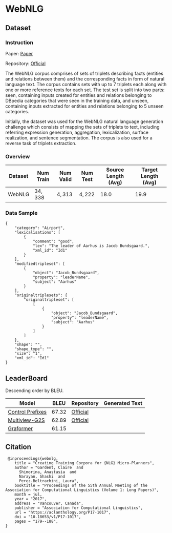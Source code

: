 # WebNLG

## Dataset

### Instruction

Paper: [Paper](https://aclanthology.org/P17-1017.pdf)

Repository: [Official](https://gitlab.com/shimorina/webnlg-dataset/-/tree/master/)

The WebNLG corpus comprises of sets of triplets describing facts (entities and relations between them) and the corresponding facts in form of natural language text. The corpus contains sets with up to 7 triplets each along with one or more reference texts for each set. The test set is split into two parts: seen, containing inputs created for entities and relations belonging to DBpedia categories that were seen in the training data, and unseen, containing inputs extracted for entities and relations belonging to 5 unseen categories.

Initially, the dataset was used for the WebNLG natural language generation challenge which consists of mapping the sets of triplets to text, including referring expression generation, aggregation, lexicalization, surface realization, and sentence segmentation. The corpus is also used for a reverse task of triplets extraction.

### Overview

| Dataset | Num Train | Num Valid | Num Test | Source Length (Avg) | Target Length (Avg) |
| ------- | --------- | --------- | -------- | ------------------- | ------------------- |
| WebNLG  | $34,338$  | $4,313$   | $4,222$  | $18.0$              | $19.9$              |

### Data Sample

```
{
    "category": "Airport",
    "lexicalisations": [
        {
            "comment": "good",
            "lex": "The leader of Aarhus is Jacob Bundsgaard.",
            "xml_id": "Id1"
        }
    ],
    "modifiedtripleset": [
        {
            "object": "Jacob_Bundsgaard",
            "property": "leaderName",
            "subject": "Aarhus"
        }
    ],
    "originaltriplesets": {
        "originaltripleset": [
            [
                {
                    "object": "Jacob_Bundsgaard",
                    "property": "leaderName",
                    "subject": "Aarhus"
                }
            ]
        ]
    },
    "shape": "",
    "shape_type": "",
    "size": "1",
    "xml_id": "Id1"
}
```

## LeaderBoard

Descending order by BLEU.

| Model                                                        | BLEU    | Repository                                                | Generated Text |
| ------------------------------------------------------------ | ------- | --------------------------------------------------------- | -------------- |
| [ Control Prefixes](https://paperswithcode.com/paper/control-prefixes-for-text-generation) | $67.32$ | [Official](https://github.com/jordiclive/ControlPrefixes) |                |
| [ Multiview-G2S](https://paperswithcode.com/paper/structural-information-preserving-for-graph-1) | $62.89$ | [Official](https://github.com/Soistesimmer/AMR-multiview) |                |
| [ Graformer](https://paperswithcode.com/paper/modeling-graph-structure-via-relative) | $61.15$ |                                                           |                |

## Citation

```
 @inproceedings{webnlg,
    title = "Creating Training Corpora for {NLG} Micro-Planners",
    author = "Gardent, Claire  and
      Shimorina, Anastasia  and
      Narayan, Shashi  and
      Perez-Beltrachini, Laura",
    booktitle = "Proceedings of the 55th Annual Meeting of the Association for Computational Linguistics (Volume 1: Long Papers)",
    month = jul,
    year = "2017",
    address = "Vancouver, Canada",
    publisher = "Association for Computational Linguistics",
    url = "https://aclanthology.org/P17-1017",
    doi = "10.18653/v1/P17-1017",
    pages = "179--188",
}
```